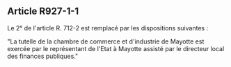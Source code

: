 Article R927-1-1
----
Le 2° de l'article R. 712-2 est remplacé par les dispositions suivantes :

"La tutelle de la chambre de commerce et d'industrie de Mayotte est exercée par
le représentant de l'Etat à Mayotte assisté par le directeur local des finances
publiques."
